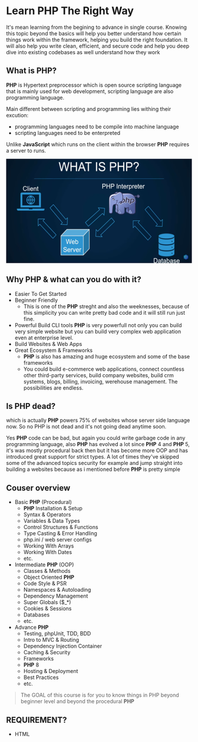 # Learn PHP The Right Way

It's mean learning from the begining to advance in single course. Knowing this topic beyond the basics will help you better understand how certain things work within the framework, helping you build the right foundation. It will also help you write clean, efficient, and secure code and help you deep dive into existing codebases as well understand how they work

## What is PHP?

**PHP** is Hypertext preprocessor which is open source scripting language that is mainly used for web development, scripting language are also programming language.

Main different between scripting and programming lies withing their excution:

- programming languages need to be compile into machine language
- scripting languages need to be enterpreted

Unlike **JavaScript** which runs on the client within the browser **PHP** requires a server to runs.

![Simple representation of how PHP runs](./img/simple-representation-how-php-runs.png)

## Why PHP & what can you do with it?

- Easier To Get Started
- Beginner Friendly
  - This is one of the **PHP** streght and also the weeknesses, because of this simplicity you can write pretty bad code and it will still run just fine.
- Powerful Build CLI tools **PHP** is very powerfull not only you can build very simple website but you can build very complex web application even at enterprise level.
- Build Websites & Web Apps
- Great Ecosystem & Frameworks
  - **PHP** is also has amazing and huge ecosystem and some of the base frameworks
  - You could build e-commerce web applications, connect countless other third-party services, build company websites, build crm systems, blogs, billing, invoicing, werehouse management. The possibilities are endless.

## Is PHP dead?

which is actually **PHP** powers 75% of websites whose server side language now. So no PHP is not dead and it's not going dead anytime soon.

Yes **PHP** code can be bad, but again you could write garbage code in any programming language, also **PHP** has evolved a lot since **PHP** 4 and **PHP** 5, it's was mostly procedural back then but it has become more OOP and has introduced great support for strict types. A lot of times they've skipped some of the advanced topics security for example and jump straight into building a websites because as i mentioned before **PHP** is pretty simple

## Couser overview

- Basic **PHP** (Procedural)
  - **PHP** Installation & Setup
  - Syntax & Operators
  - Variables & Data Types
  - Control Structures & Functions
  - Type Casting & Error Handling
  - php.ini / web server configs
  - Working With Arrays
  - Working With Dates
  - etc.
- Intermediate **PHP** (OOP)
  - Classes & Methods
  - Object Oriented **PHP**
  - Code Style & PSR
  - Namespaces & Autoloading
  - Dependency Management
  - Super Globals ($\_\*)
  - Cookies & Sessions
  - Databases
  - etc.
- Advance **PHP**
  - Testing, phpUnit, TDD, BDD
  - Intro to MVC & Routing
  - Dependency Injection Container
  - Caching & Security
  - Frameworks
  - **PHP** 8
  - Hosting & Deployment
  - Best Practices
  - etc.

> The GOAL of this course is for you to know things in PHP beyond beginner level and beyond the procedural **PHP**

## REQUIREMENT?

- HTML
